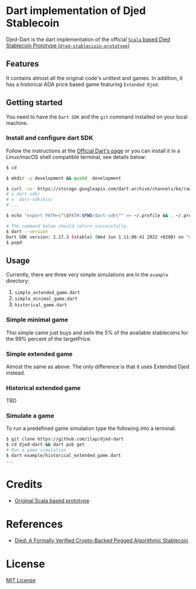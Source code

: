 # Dart implementation of Djed Stablecoin

Djed-Dart is the dart implementation of the official [`Scala` based Djed Stablecoin Prototype (`djed-stableccoin-prototype`)](https://github.com/input-output-hk/djed-stablecoin-prototype)


## Features

It contains almost all the original code's unittest and games. In addition, it has a historical ADA price based game featuring `Extended Djed`.

## Getting started

You need to have the `Dart SDK` and the `git` command installed on your local machine.


### Install and configure dart SDK
Follow the instructions at the [Official Dart's page](https://dart.dev/get-dart) or you can install it in a Linux/macOS shell compatible terminal, see details below:

``` bash
$ cd 

$ mkdir -p development && pushd  development

$ curl -so- https://storage.googleapis.com/dart-archive/channels/be/raw/latest/sdk/dartsdk-linux-x64-release.zip | tar -xzvf -
# x dart-sdk/
# x  dart-sdk/bin/
# ...

$ echo "export PATH=\"\$PATH:$PWD/dart-sdk\"" >> ~/.profile && . ~/.profile

# The command below should return successfully.
$ dart --version
Dart SDK version: 2.17.3 (stable) (Wed Jun 1 11:06:41 2022 +0200) on "macos_x64"
$ popd
```


## Usage

Currently, there are three very simple simulations are in the `example` directory:
1. `simple_extended_game.dart`
2. `simple_minimal_game.dart`
3. `historical_game.dart`


### Simple minimal game
Thsi simple came just buys and sells the 5% of the available stablecoins for the 99% percent of the targetPrice.
### Simple extended game

Almost the same as above. The only difference is that it uses Extended Djed instead.
### Historical extended game
TBD

### Simulate a game
To run a predefined game simulation type the following into a terminal:
 
``` bash
$ git clone https://github.com/ilap/djed-dart
$ cd djed-dart && dart pub get
# Run a game simulation
$ dart example/historical_extended_game.dart
...
```



# Credits
- [Original Scala based prototype](https://github.com/input-output-hk/djed-stablecoin-prototype)
# References
- [Djed: A Formally Verified Crypto-Backed Pegged Algorithmic Stablecoin](https://eprint.iacr.org/2021/1069.pdf)

# License

[MIT License](https://github.com/ilap/pinenacl-dart/blob/master/LICENSE)
